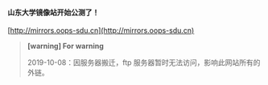 #### 山东大学镜像站开始公测了！

[http://mirrors.oops-sdu.cn](http://mirrors.oops-sdu.cn)

> **[warning] For warning**
>
> 2019-10-08：因服务器搬迁，ftp 服务器暂时无法访问，影响此网站所有的外链。
